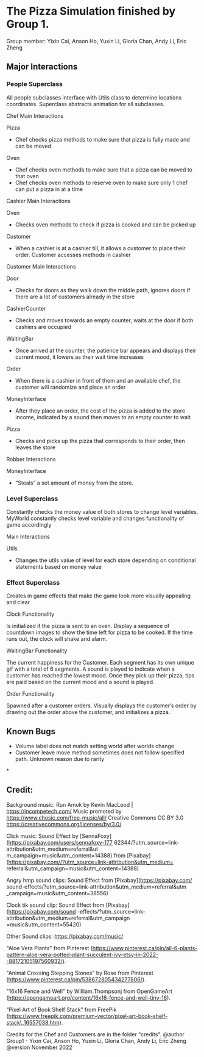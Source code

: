 The Pizza Simulation finished by Group 1.
=========================================

Group member: Yixin Cai, Anson Ho, Yuxin Li, Gloria Chan, Andy Li, Eric Zheng

Major Interactions
------------------

### People Superclass

All people subclasses interface with Utils class to determine locations coordinates. Superclass abstracts animation for all subclasses.

Chef Main Interactions

Pizza

*   Chef checks pizza methods to make sure that pizza is fully made and can be moved

Oven

*   Chef checks oven methods to make sure that a pizza can be moved to that oven
*   Chef checks oven methods to reserve oven to make sure only 1 chef can put a pizza in at a time

Cashier Main Interactions

Oven

*   Checks oven methods to check if pizza is cooked and can be picked up

Customer

*   When a cashier is at a cashier till, it allows a customer to place their order. Customer accesses methods in cashier

Customer Main Interactions

Door

*   Checks for doors as they walk down the middle path, ignores doors if there are a lot of customers already in the store

CashierCounter

*   Checks and moves towards an empty counter, waits at the door if both cashiers are occupied

WaitingBar

*   Once arrived at the counter, the patience bar appears and displays their current mood, it lowers as their wait time increases

Order

*   When there is a cashier in front of them and an available chef, the customer will randomize and place an order

MoneyInterface

*   After they place an order, the cost of the pizza is added to the store income, indicated by a sound then moves to an empty counter to wait

Pizza

*   Checks and picks up the pizza that corresponds to their order, then leaves the store

Robber Interactions

MoneyInterface

*   “Steals” a set amount of money from the store.

### Level Superclass

Constantly checks the money value of both stores to change level variables. MyWorld constantly checks level variable and changes functionality of game accordingly

Main Interactions

Utils

*   Changes the utils value of level for each store depending on conditional statements based on money value

### Effect Superclass

Creates in game effects that make the game look more visually appealing and clear

Clock Functionality

Is initialized if the pizza is sent to an oven. Display a sequence of countdown images to show the time left for pizza to be cooked. If the time runs out, the clock will shake and alarm.

WaitingBar Functionality

The current happiness for the Customer. Each segment has its own unique gif with a total of 6 segments. A sound is played to indicate when a customer has reached the lowest mood. Once they pick up their pizza, tips are paid based on the current mood and a sound is played.

Order Functionality

Spawned after a customer orders. Visually displays the customer’s order by drawing out the order above the customer, and initializes a pizza.

Known Bugs
----------

*   Volume label does not match setting world after worlds change
*   Customer leave move method sometimes does not follow specified path. Unknown reason due to rarity

\*

Credit:
-------

Background music: Run Amok by Kevin MacLeod | https://incompetech.com/ Music promoted by https://www.chosic.com/free-music/all/ Creative Commons CC BY 3.0 https://creativecommons.org/licenses/by/3.0/

Click music: Sound Effect by [SennaFoxy](https://pixabay.com/users/sennafoxy-177
62344/?utm_source=link-attribution&utm_medium=referral&ut
m_campaign=music&utm_content=14388) from [Pixabay](https://pixabay.com//?utm_source=link-attribution&utm_medium=
referral&utm_campaign=music&utm_content=14388)

Angry hmp sound clips: Sound Effect from [Pixabay](https://pixabay.com/
sound-effects/?utm_source=link-attribution&utm_medium=referral&utm
_campaign=music&utm_content=38556)

Clock tik sound clip: Sound Effect from [Pixabay](https://pixabay.com/sound
-effects/?utm_source=link-attribution&utm_medium=referral&utm_campaign
=music&utm_content=55420)

Other Sound clips: https://pixabay.com/music/

"Aloe Vera Plants" from Pinterest (https://www.pinterest.ca/pin/all-6-plants-pattern-aloe-vera-potted-plant-succulent-ivy-etsy-in-2022--88172105197560932/).

"Animal Crossing Stepping Stones" by Rose from Pinterest (https://www.pinterest.ca/pin/538672805434277806/).

"16x16 Fence and Well" by William.Thompsonj from OpenGameArt (https://opengameart.org/content/16x16-fence-and-well-tiny-16).

“Pixel Art of Book Shelf Stack” from FreePik (https://www.freepik.com/premium-vector/pixel-art-book-shelf-stack\_16557038.htm).

Credits for the Chef and Customers are in the folder "credits". @author Group1 - Yixin Cai, Anson Ho, Yuxin Li, Gloria Chan, Andy Li, Eric Zheng @version November 2022
